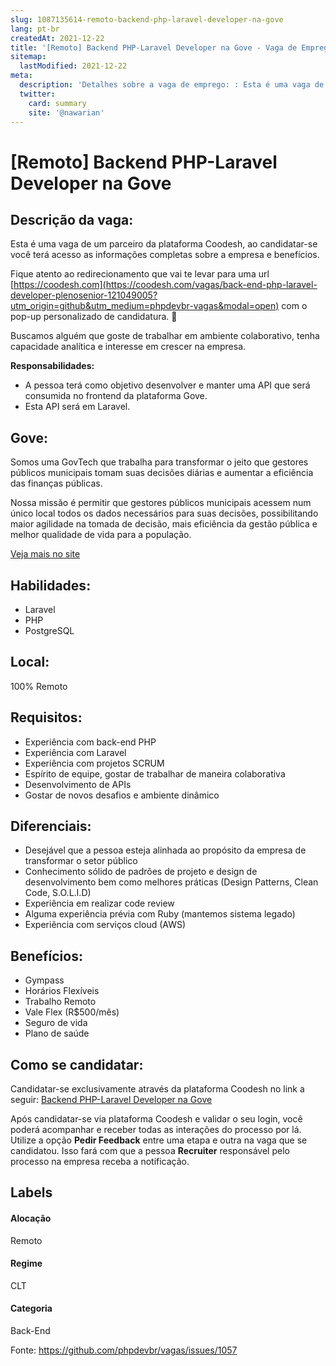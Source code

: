 ```yaml
---
slug: 1087135614-remoto-backend-php-laravel-developer-na-gove
lang: pt-br
createdAt: 2021-12-22
title: '[Remoto] Backend PHP-Laravel Developer na Gove - Vaga de Emprego'
sitemap:
  lastModified: 2021-12-22
meta:
  description: 'Detalhes sobre a vaga de emprego: : Esta é uma vaga de um parceiro da plataforma Coodesh, ao candidatar-se você terá acesso as informações completas sobre a empresa e benefícios.  Fique atento ao redirecionamento que vai te levar para uma url [https://coodesh.com](https://coodesh.com/vagas/back-end-php-laravel-developer-plenosenior-121049005?utm_origin=github&utm_medium=phpdevbr-vagas&modal=open) com o pop-up personalizado de candidatura. 👋 <p>Buscamos alguém que goste de trabalhar em ambiente colaborativo, tenha capacidade analítica e interesse em crescer na empresa.</p> <p><strong>Responsabilidades:</strong></p> <ul> <li>A pessoa terá como objetivo desenvolver e manter uma API que será consumida no frontend da plataforma Gove.</li> <li>Esta API será em Laravel.</li> </ul> <p></p>'
  twitter:
    card: summary
    site: '@nawarian'
---
```


# [Remoto] Backend PHP-Laravel Developer na Gove

## Descrição da vaga: 
Esta é uma vaga de um parceiro da plataforma Coodesh, ao candidatar-se você terá acesso as informações completas sobre a empresa e benefícios.


Fique atento ao redirecionamento que vai te levar para uma url [https://coodesh.com](https://coodesh.com/vagas/back-end-php-laravel-developer-plenosenior-121049005?utm_origin=github&utm_medium=phpdevbr-vagas&modal=open) com o pop-up personalizado de candidatura. 👋
<p>Buscamos alguém que goste de trabalhar em ambiente colaborativo, tenha capacidade analítica e interesse em crescer na empresa.</p>
<p><strong>Responsabilidades:</strong></p>
<ul>
<li>A pessoa terá como objetivo desenvolver e manter uma API que será consumida no frontend da plataforma Gove.</li>
<li>Esta API será em Laravel.</li>
</ul>
<p></p>

## Gove: 
 <p>Somos uma GovTech que trabalha para transformar o jeito que gestores públicos municipais tomam suas decisões diárias e aumentar a eficiência das finanças públicas.</p>
<p>Nossa missão é permitir que gestores públicos municipais acessem num único local todos os dados necessários para suas decisões, possibilitando maior agilidade na tomada de decisão, mais eficiência da gestão pública e melhor qualidade de vida para a população.</p><a href='https://coodesh.com/empresas/gove'>Veja mais no site</a>

 ## Habilidades: 
 - Laravel 
- PHP 
- PostgreSQL
## Local: 
 100% Remoto
## Requisitos: 
 - Experiência com back-end PHP 
- Experiência com Laravel 
- Experiência com projetos SCRUM 
- Espírito de equipe, gostar de trabalhar de maneira colaborativa 
- Desenvolvimento de APIs 
- Gostar de novos desafios e ambiente dinâmico
## Diferenciais: 
 - Desejável que a pessoa esteja alinhada ao propósito da empresa de transformar o setor público 
- Conhecimento sólido de padrões de projeto e design de desenvolvimento bem como melhores práticas (Design Patterns, Clean Code, S.O.L.I.D) 
- Experiência em realizar code review 
- Alguma experiência prévia com Ruby (mantemos sistema legado) 
- Experiência com serviços cloud (AWS)
## Benefícios: 
 - Gympass 
- Horários Flexíveis 
- Trabalho Remoto 
- Vale Flex (R$500/mês) 
- Seguro de vida 
- Plano de saúde
## Como se candidatar:
Candidatar-se exclusivamente através da plataforma Coodesh no link a seguir: [Backend PHP-Laravel Developer na Gove](https://coodesh.com/vagas/back-end-php-laravel-developer-plenosenior-121049005?utm_origin=github&utm_medium=phpdevbr-vagas&modal=open)


Após candidatar-se via plataforma Coodesh e validar o seu login, você poderá acompanhar e receber todas as interações do processo por lá. Utilize a opção **Pedir Feedback** entre uma etapa e outra na vaga que se candidatou. Isso fará com que a pessoa **Recruiter** responsável pelo processo na empresa receba a notificação.
## Labels
#### Alocação
Remoto
#### Regime
CLT
#### Categoria
Back-End

Fonte: https://github.com/phpdevbr/vagas/issues/1057